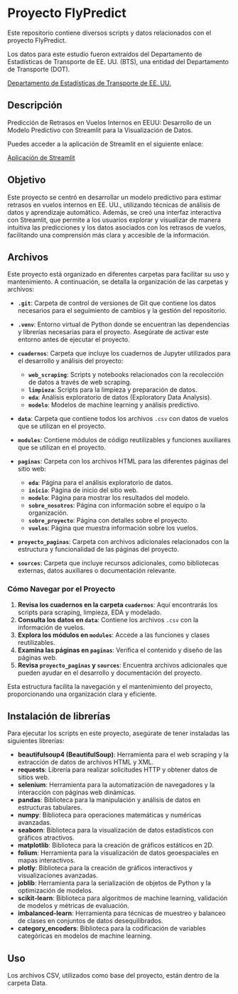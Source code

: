 # Proyecto FlyPredict

Este repositorio contiene diversos scripts y datos relacionados con el proyecto FlyPredict.

Los datos para este estudio fueron extraídos del Departamento de Estadísticas de Transporte de EE. UU. (BTS), una entidad del Departamento de Transporte (DOT).

[Departamento de Estadísticas de Transporte de EE. UU.](https://www.transtats.bts.gov/ONTIME/Departures.aspx)

## Descripción 

Predicción de Retrasos en Vuelos Internos en EEUU: Desarrollo de un Modelo Predictivo con Streamlit para la Visualización de Datos.

Puedes acceder a la aplicación de Streamlit en el siguiente enlace:

[Aplicación de Streamlit](https://proyectoaviones.streamlit.app/)

## Objetivo

Este proyecto se centró en desarrollar un modelo predictivo para estimar retrasos en vuelos internos en EE. UU., utilizando técnicas de análisis de datos y aprendizaje automático. Además, se creó una interfaz interactiva con Streamlit, que permite a los usuarios explorar y visualizar de manera intuitiva las predicciones y los datos asociados con los retrasos de vuelos, facilitando una comprensión más clara y accesible de la información.

## Archivos

Este proyecto está organizado en diferentes carpetas para facilitar su uso y mantenimiento. A continuación, se detalla la organización de las carpetas y archivos:

- **`.git`**: Carpeta de control de versiones de Git que contiene los datos necesarios para el seguimiento de cambios y la gestión del repositorio.

- **`.venv`**: Entorno virtual de Python donde se encuentran las dependencias y librerías necesarias para el proyecto. Asegúrate de activar este entorno antes de ejecutar el proyecto.

- **`cuadernos`**: Carpeta que incluye los cuadernos de Jupyter utilizados para el desarrollo y análisis del proyecto:
  - **`web_scraping`**: Scripts y notebooks relacionados con la recolección de datos a través de web scraping.
  - **`limpieza`**: Scripts para la limpieza y preparación de datos.
  - **`eda`**: Análisis exploratorio de datos (Exploratory Data Analysis).
  - **`modelo`**: Modelos de machine learning y análisis predictivo.

- **`data`**: Carpeta que contiene todos los archivos `.csv` con datos de vuelos que se utilizan en el proyecto.

- **`modules`**: Contiene módulos de código reutilizables y funciones auxiliares que se utilizan en el proyecto.

- **`paginas`**: Carpeta con los archivos HTML para las diferentes páginas del sitio web:
  - **`eda`**: Página para el análisis exploratorio de datos.
  - **`inicio`**: Página de inicio del sitio web.
  - **`modelo`**: Página para mostrar los resultados del modelo.
  - **`sobre_nosotros`**: Página con información sobre el equipo o la organización.
  - **`sobre_proyecto`**: Página con detalles sobre el proyecto.
  - **`vuelos`**: Página que muestra información sobre los vuelos.

- **`proyecto_paginas`**: Carpeta con archivos adicionales relacionados con la estructura y funcionalidad de las páginas del proyecto.

- **`sources`**: Carpeta que incluye recursos adicionales, como bibliotecas externas, datos auxiliares o documentación relevante.

### Cómo Navegar por el Proyecto

1. **Revisa los cuadernos en la carpeta `cuadernos`**: Aquí encontrarás los scripts para scraping, limpieza, EDA y modelado.
2. **Consulta los datos en `data`**: Contiene los archivos `.csv` con la información de vuelos.
3. **Explora los módulos en `modules`**: Accede a las funciones y clases reutilizables.
4. **Examina las páginas en `paginas`**: Verifica el contenido y diseño de las páginas web.
5. **Revisa `proyecto_paginas` y `sources`**: Encuentra archivos adicionales que pueden ayudar en el desarrollo y documentación del proyecto.

Esta estructura facilita la navegación y el mantenimiento del proyecto, proporcionando una organización clara y eficiente.

## Instalación de librerías

Para ejecutar los scripts en este proyecto, asegúrate de tener instaladas las siguientes librerías:

- **beautifulsoup4 (BeautifulSoup)**: Herramienta para el web scraping y la extracción de datos de archivos HTML y XML.
- **requests**: Librería para realizar solicitudes HTTP y obtener datos de sitios web.
- **selenium**: Herramienta para la automatización de navegadores y la interacción con páginas web dinámicas.
- **pandas**: Biblioteca para la manipulación y análisis de datos en estructuras tabulares.
- **numpy**: Biblioteca para operaciones matemáticas y numéricas avanzadas.
- **seaborn**: Biblioteca para la visualización de datos estadísticos con gráficos atractivos.
- **matplotlib**: Biblioteca para la creación de gráficos estáticos en 2D.
- **folium**: Herramienta para la visualización de datos geoespaciales en mapas interactivos.
- **plotly**: Biblioteca para la creación de gráficos interactivos y visualizaciones avanzadas.
- **joblib**: Herramienta para la serialización de objetos de Python y la optimización de modelos.
- **scikit-learn**: Biblioteca para algoritmos de machine learning, validación de modelos y métricas de evaluación.
- **imbalanced-learn**: Herramienta para técnicas de muestreo y balanceo de clases en conjuntos de datos desequilibrados.
- **category_encoders**: Biblioteca para la codificación de variables categóricas en modelos de machine learning.

## Uso

Los archivos CSV, utilizados como base del proyecto, están dentro de la carpeta Data.
